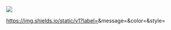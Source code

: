 <img src="https://img.shields.io/static/v1?label=Status&message=Finished&color=FFCB05&style=plastic&logo=Pokémon"/>
    
https://img.shields.io/static/v1?label=<LABEL>&message=<MESSAGE>&color=<COLOR>&style=<STYLE>&logo=<LOGO>
https://img.shields.io/static/v1?label=<LABEL>&message=<MESSAGE>&color=<COLOR>&style=<STYLE>&logo=<LOGO>
https://img.shields.io/static/v1?label=<LABEL>&message=<MESSAGE>&color=<COLOR>&style=<STYLE>&logo=<LOGO>


<h1 align="center">
    <a href="https://erickpedrosa.github.io/Pokedex/">🔗 Pokédex</a>
</h1>

<p align="center">Uma pokédex completa que permite procurar por um pokémon especifico e saber de suas informações, como abilidades e fraquesas</p>

